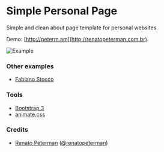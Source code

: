# Simple Personal Page

Simple and clean about page template for personal websites.

Demo: [http://peterm.am](http://renatopeterman.com.br).

![Example](http://www.renatopeterman.com.br/images/github//simple-personal-page.jpg "Example")

### Other examples

* [Fabiano Stocco](https://fstocco.com.br)

### Tools

* [Bootstrap 3](http://getboostrap.com)
* [animate.css](http://daneden.me/animate)

### Credits

* [Renato Peterman](http://www.renatopeterman.com.br) ([@renatopeterman](http://twitter.com/renatopeterman))
